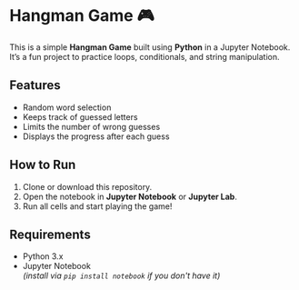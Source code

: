 # Hangman Game 🎮

This is a simple **Hangman Game** built using **Python** in a Jupyter Notebook.  
It’s a fun project to practice loops, conditionals, and string manipulation.

## Features
- Random word selection
- Keeps track of guessed letters
- Limits the number of wrong guesses
- Displays the progress after each guess

## How to Run
1. Clone or download this repository.
2. Open the notebook in **Jupyter Notebook** or **Jupyter Lab**.
3. Run all cells and start playing the game!

## Requirements
- Python 3.x
- Jupyter Notebook  
  *(install via `pip install notebook` if you don't have it)*



